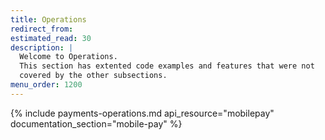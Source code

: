 ```yaml
---
title: Operations
redirect_from:
estimated_read: 30
description: |
  Welcome to Operations.
  This section has extented code examples and features that were not
  covered by the other subsections.
menu_order: 1200
---
```


{% include payments-operations.md api_resource="mobilepay"
documentation_section="mobile-pay" %}